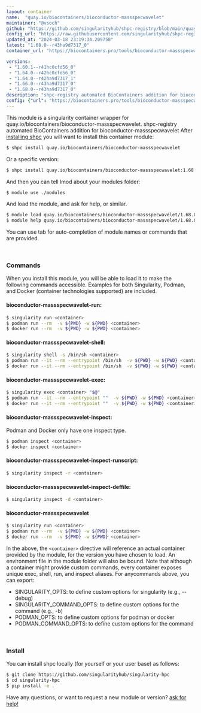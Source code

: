 ```yaml
---
layout: container
name:  "quay.io/biocontainers/bioconductor-massspecwavelet"
maintainer: "@vsoch"
github: "https://github.com/singularityhub/shpc-registry/blob/main/quay.io/biocontainers/bioconductor-massspecwavelet/container.yaml"
config_url: "https://raw.githubusercontent.com/singularityhub/shpc-registry/main/quay.io/biocontainers/bioconductor-massspecwavelet/container.yaml"
updated_at: "2024-03-18 23:19:34.209758"
latest: "1.68.0--r43ha9d7317_0"
container_url: "https://biocontainers.pro/tools/bioconductor-massspecwavelet"

versions:
 - "1.60.1--r41hc0cfd56_0"
 - "1.64.0--r42hc0cfd56_0"
 - "1.64.0--r42ha9d7317_1"
 - "1.66.0--r43ha9d7317_0"
 - "1.68.0--r43ha9d7317_0"
description: "shpc-registry automated BioContainers addition for bioconductor-massspecwavelet"
config: {"url": "https://biocontainers.pro/tools/bioconductor-massspecwavelet", "maintainer": "@vsoch", "description": "shpc-registry automated BioContainers addition for bioconductor-massspecwavelet", "latest": {"1.68.0--r43ha9d7317_0": "sha256:eb3c182de5f60652d0427a35ee56925ca7eb002e9e4e5613515ffa43eadd9726"}, "tags": {"1.60.1--r41hc0cfd56_0": "sha256:2512be2726fc609d5fb75f41e717d5cfa9a103540c6a25a140b44d7476e005f9", "1.64.0--r42hc0cfd56_0": "sha256:f654755894fd79d737ee2f288e4e259550314c41560cbebc625fd77600befa07", "1.64.0--r42ha9d7317_1": "sha256:40957a143d02721b9043a7e7f90e51103bae5f06f655ce4922f6f64bff845839", "1.66.0--r43ha9d7317_0": "sha256:f3ae352ea7c92a5ce67adf7a2a1aacf850d139f4e999c4c372b2556da1d8b233", "1.68.0--r43ha9d7317_0": "sha256:eb3c182de5f60652d0427a35ee56925ca7eb002e9e4e5613515ffa43eadd9726"}, "docker": "quay.io/biocontainers/bioconductor-massspecwavelet"}
---
```


This module is a singularity container wrapper for quay.io/biocontainers/bioconductor-massspecwavelet.
shpc-registry automated BioContainers addition for bioconductor-massspecwavelet
After [installing shpc](#install) you will want to install this container module:


```bash
$ shpc install quay.io/biocontainers/bioconductor-massspecwavelet
```

Or a specific version:

```bash
$ shpc install quay.io/biocontainers/bioconductor-massspecwavelet:1.68.0--r43ha9d7317_0
```

And then you can tell lmod about your modules folder:

```bash
$ module use ./modules
```

And load the module, and ask for help, or similar.

```bash
$ module load quay.io/biocontainers/bioconductor-massspecwavelet/1.68.0--r43ha9d7317_0
$ module help quay.io/biocontainers/bioconductor-massspecwavelet/1.68.0--r43ha9d7317_0
```

You can use tab for auto-completion of module names or commands that are provided.

<br>

### Commands

When you install this module, you will be able to load it to make the following commands accessible.
Examples for both Singularity, Podman, and Docker (container technologies supported) are included.

#### bioconductor-massspecwavelet-run:

```bash
$ singularity run <container>
$ podman run --rm  -v ${PWD} -w ${PWD} <container>
$ docker run --rm  -v ${PWD} -w ${PWD} <container>
```

#### bioconductor-massspecwavelet-shell:

```bash
$ singularity shell -s /bin/sh <container>
$ podman run --it --rm --entrypoint /bin/sh  -v ${PWD} -w ${PWD} <container>
$ docker run --it --rm --entrypoint /bin/sh  -v ${PWD} -w ${PWD} <container>
```

#### bioconductor-massspecwavelet-exec:

```bash
$ singularity exec <container> "$@"
$ podman run --it --rm --entrypoint ""  -v ${PWD} -w ${PWD} <container> "$@"
$ docker run --it --rm --entrypoint ""  -v ${PWD} -w ${PWD} <container> "$@"
```

#### bioconductor-massspecwavelet-inspect:

Podman and Docker only have one inspect type.

```bash
$ podman inspect <container>
$ docker inspect <container>
```

#### bioconductor-massspecwavelet-inspect-runscript:

```bash
$ singularity inspect -r <container>
```

#### bioconductor-massspecwavelet-inspect-deffile:

```bash
$ singularity inspect -d <container>
```



#### bioconductor-massspecwavelet

```bash
$ singularity run <container>
$ podman run --rm  -v ${PWD} -w ${PWD} <container>
$ docker run --rm  -v ${PWD} -w ${PWD} <container>
```


In the above, the `<container>` directive will reference an actual container provided
by the module, for the version you have chosen to load. An environment file in the
module folder will also be bound. Note that although a container
might provide custom commands, every container exposes unique exec, shell, run, and
inspect aliases. For anycommands above, you can export:

 - SINGULARITY_OPTS: to define custom options for singularity (e.g., --debug)
 - SINGULARITY_COMMAND_OPTS: to define custom options for the command (e.g., -b)
 - PODMAN_OPTS: to define custom options for podman or docker
 - PODMAN_COMMAND_OPTS: to define custom options for the command

<br>

### Install

You can install shpc locally (for yourself or your user base) as follows:

```bash
$ git clone https://github.com/singularityhub/singularity-hpc
$ cd singularity-hpc
$ pip install -e .
```

Have any questions, or want to request a new module or version? [ask for help!](https://github.com/singularityhub/singularity-hpc/issues)